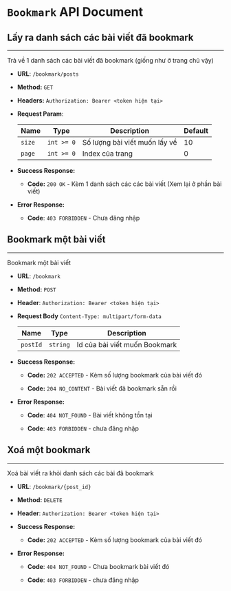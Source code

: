 # `Bookmark` API Document

## Lấy ra danh sách các bài viết đã bookmark

----
Trả về 1 danh sách các bài viết đã bookmark (giống như ở trang chủ vậy)

* **URL**: `/bookmark/posts`

* **Method:** `GET`

* **Headers:** `Authorization: Bearer <token hiện tại>`

* **Request Param**:

  | Name         | Type       | Description                     | Default |
  | ----------   |:------:    | ------------                    | ------- |
  | `size`       | `int >= 0` | Số lượng bài viết muốn lấy về   | 10      |
  | `page`       | `int >= 0` | Index của trang                 | 0       |


* **Success Response:**

    - **Code:** `200 OK` - Kèm 1 danh sách các các bài viết (Xem lại ở phần bài viết)
  
* **Error Response:**

    * **Code**: `403 FORBIDDEN` - Chưa đăng nhập

## Bookmark một bài viết

----
Bookmark một bài viết

* **URL**: `/bookmark`

* **Method:** `POST`

* **Header**: `Authorization: Bearer <token hiện tại>`

* **Request Body** `Content-Type: multipart/form-data`

  | Name       | Type       | Description                     |
  | ---------- |:------:    | ------------                    |
  | `postId`   | `string`   | Id của bài viết muốn Bookmark   |

* **Success Response:**

    * **Code:** `202 ACCEPTED` - Kèm số lượng bookmark của bài viết đó
      
    * **Code:** `204 NO_CONTENT` - Bài viết đã bookmark sẵn rồi
     
* **Error Response:**

    * **Code**: `404 NOT_FOUND` - Bài viết không tồn tại

    * **Code**: `403 FORBIDDEN` - chưa đăng nhập

## Xoá một bookmark

----
Xoá bài viết ra khỏi danh sách các bài đã bookmark

* **URL**: `/bookmark/{post_id}`

* **Method:** `DELETE`

* **Header**: `Authorization: Bearer <token hiện tại>`

* **Success Response:**

  * **Code:** `202 ACCEPTED` - Kèm số lượng bookmark của bài viết đó
  
* **Error Response:**

  * **Code**: `404 NOT_FOUND` - Chưa bookmark bài viết đó

  * **Code**: `403 FORBIDDEN` - chưa đăng nhập
